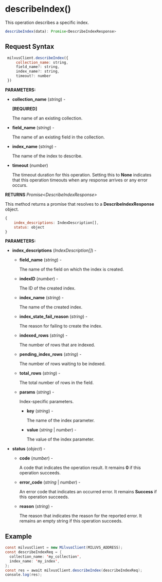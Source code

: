 # describeIndex()

This operation describes a specific index.

```javascript
describeIndex(data): Promise<DescribeIndexResponse>
```

## Request Syntax

```javascript
 milvusClient.describeIndex({ 
     collection_name: string,
     field_name?: string,
     index_name?: string,
     timeout?: number
 })
```

**PARAMETERS:**

- **collection_name** (*string*) -

    **[REQUIRED]**

    The name of an existing collection.

- **field_name** (*string*) -

    The name of an existing field in the collection. 

- **index_name** (*string*) -

    The name of the index to describe.

- **timeout** (*number*)  

    The timeout duration for this operation. Setting this to **None** indicates that this operation timeouts when any response arrives or any error occurs.

**RETURNS** *Promise\<DescribeIndexResponse>*

This method returns a promise that resolves to a **DescribeIndexResponse** object.

```javascript
{
    index_descriptions: IndexDescription[],
    status: object
}
```

**PARAMETERS:**

- **index_descriptions** (*IndexDescription[]*) -

    - **field_name** (*string*) -

        The name of the field on which the index is created.

    - **indexID** (*number*) -

        The ID of the created index.

    - **index_name** (*string*) -

        The name of the created index.

    - **index_state_fail_reason** (*string*) -

        The reason for failing to create the index.

    - **indexed_rows** (*string*) -

        The number of rows that are indexed.

    - **pending_index_rows** (*string*) -

        The number of rows waiting to be indexed.

    - **total_rows** (*string*) -

        The total number of rows in the field.

    - **params** (*string*) -

        Index-specific parameters.

        - **key** (*string*) -

            The name of the index parameter.

        - **value** (*string* | *number*) -

            The value of the index parameter.

- **status** (*object*) -

    - **code** (*number*) -

        A code that indicates the operation result. It remains **0** if this operation succeeds.

    - **error_code** (*string* | *number*) -

        An error code that indicates an occurred error. It remains **Success** if this operation succeeds. 

    - **reason** (*string*) - 

        The reason that indicates the reason for the reported error. It remains an empty string if this operation succeeds.

## Example

```java
const milvusClient = new MilvusClient(MILUVS_ADDRESS);
const describeIndexReq = {
  collection_name: 'my_collection',
  index_name: 'my_index',
};
const res = await milvusClient.describeIndex(describeIndexReq);
console.log(res);
```

